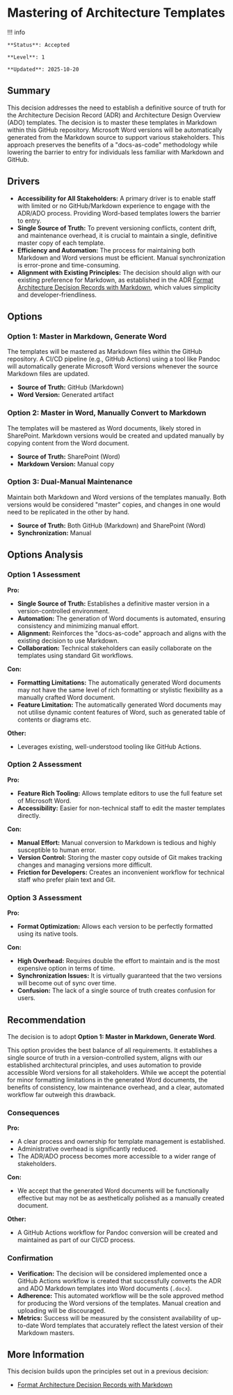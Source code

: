 # Mastering of Architecture Templates

!!! info

    **Status**: Accepted

    **Level**: 1

    **Updated**: 2025-10-20

## Summary

This decision addresses the need to establish a definitive source of truth for
the Architecture Decision Record (ADR) and Architecture Design Overview (ADO)
templates. The decision is to master these templates in Markdown within this
GitHub repository. Microsoft Word versions will be automatically generated from
the Markdown source to support various stakeholders. This approach preserves
the benefits of a "docs-as-code" methodology while lowering the barrier to
entry for individuals less familiar with Markdown and GitHub.

## Drivers

* **Accessibility for All Stakeholders:** A primary driver is to enable staff
  with limited or no GitHub/Markdown experience to engage with the ADR/ADO
  process. Providing Word-based templates lowers the barrier to entry.
* **Single Source of Truth:** To prevent versioning conflicts, content drift,
  and maintenance overhead, it is crucial to maintain a single, definitive
  master copy of each template.
* **Efficiency and Automation:** The process for maintaining both Markdown and
  Word versions must be efficient. Manual synchronization is error-prone and
  time-consuming.
* **Alignment with Existing Principles:** The decision should align with our
  existing preference for Markdown, as established in the ADR
  [Format Architecture Decision Records with Markdown](../format-architecture-decision-records-with-markdown/index.md),
  which values simplicity and developer-friendliness.

## Options

### Option 1: Master in Markdown, Generate Word

The templates will be mastered as Markdown files within the GitHub repository. A
CI/CD pipeline (e.g., GitHub Actions) using a tool like Pandoc will
automatically generate Microsoft Word versions whenever the source Markdown
files are updated.

* **Source of Truth:** GitHub (Markdown)
* **Word Version:** Generated artifact

### Option 2: Master in Word, Manually Convert to Markdown

The templates will be mastered as Word documents, likely stored in SharePoint.
Markdown versions would be created and updated manually by copying content from
the Word document.

* **Source of Truth:** SharePoint (Word)
* **Markdown Version:** Manual copy

### Option 3: Dual-Manual Maintenance

Maintain both Markdown and Word versions of the templates manually. Both
versions would be considered "master" copies, and changes in one would need to
be replicated in the other by hand.

* **Source of Truth:** Both GitHub (Markdown) and SharePoint (Word)
* **Synchronization:** Manual

## Options Analysis

### Option 1 Assessment

**Pro:**

* **Single Source of Truth:** Establishes a definitive master version in a
  version-controlled environment.
* **Automation:** The generation of Word documents is automated, ensuring
  consistency and minimizing manual effort.
* **Alignment:** Reinforces the "docs-as-code" approach and aligns with the
  existing decision to use Markdown.
* **Collaboration:** Technical stakeholders can easily collaborate on the
  templates using standard Git workflows.

**Con:**

* **Formatting Limitations:** The automatically generated Word documents may not
  have the same level of rich formatting or stylistic flexibility as a manually
  crafted Word document.
* **Feature Limitation:** The automatically generated Word documents may not
  utilise dynamic content features of Word, such as generated table of contents
  or diagrams etc.

**Other:**

* Leverages existing, well-understood tooling like GitHub Actions.

### Option 2 Assessment

**Pro:**

* **Feature Rich Tooling:** Allows template editors to use the full feature set
  of Microsoft Word.
* **Accessibility:** Easier for non-technical staff to edit the master
  templates directly.

**Con:**

* **Manual Effort:** Manual conversion to Markdown is tedious and highly
  susceptible to human error.
* **Version Control:** Storing the master copy outside of Git makes tracking
  changes and managing versions more difficult.
* **Friction for Developers:** Creates an inconvenient workflow for technical
  staff who prefer plain text and Git.

### Option 3 Assessment

**Pro:**

* **Format Optimization:** Allows each version to be perfectly formatted using
  its native tools.

**Con:**

* **High Overhead:** Requires double the effort to maintain and is the most
  expensive option in terms of time.
* **Synchronization Issues:** It is virtually guaranteed that the two versions
  will become out of sync over time.
* **Confusion:** The lack of a single source of truth creates confusion for
  users.

## Recommendation

The decision is to adopt **Option 1: Master in Markdown, Generate Word**.

This option provides the best balance of all requirements. It establishes a
single source of truth in a version-controlled system, aligns with our
established architectural principles, and uses automation to provide accessible
Word versions for all stakeholders. While we accept the potential for minor
formatting limitations in the generated Word documents, the benefits of
consistency, low maintenance overhead, and a clear, automated workflow far
outweigh this drawback.

### Consequences

**Pro:**

* A clear process and ownership for template management is established.
* Administrative overhead is significantly reduced.
* The ADR/ADO process becomes more accessible to a wider range of
  stakeholders.

**Con:**

* We accept that the generated Word documents will be functionally effective
  but may not be as aesthetically polished as a manually created document.

**Other:**

* A GitHub Actions workflow for Pandoc conversion will be created and
  maintained as part of our CI/CD process.

### Confirmation

* **Verification:** The decision will be considered implemented once a GitHub
  Actions workflow is created that successfully converts the ADR and ADO
  Markdown templates into Word documents (`.docx`).
* **Adherence:** This automated workflow will be the sole approved method for
  producing the Word versions of the templates. Manual creation and uploading
  will be discouraged.
* **Metrics:** Success will be measured by the consistent availability of
  up-to-date Word templates that accurately reflect the latest version of their
  Markdown masters.

## More Information

This decision builds upon the principles set out in a previous decision:

* [Format Architecture Decision Records with Markdown](../format-architecture-decision-records-with-markdown/index.md)
